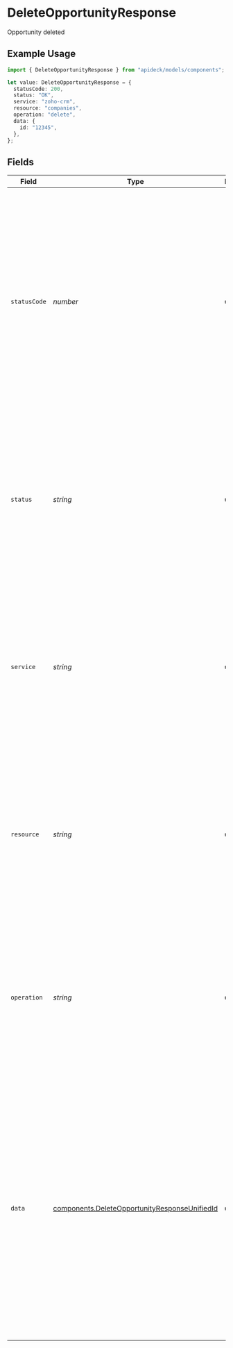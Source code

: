 # DeleteOpportunityResponse

Opportunity deleted

## Example Usage

```typescript
import { DeleteOpportunityResponse } from "apideck/models/components";

let value: DeleteOpportunityResponse = {
  statusCode: 200,
  status: "OK",
  service: "zoho-crm",
  resource: "companies",
  operation: "delete",
  data: {
    id: "12345",
  },
};
```

## Fields

| Field                                                                                                                                                                                                                                                                                                                                                       | Type                                                                                                                                                                                                                                                                                                                                                        | Required                                                                                                                                                                                                                                                                                                                                                    | Description                                                                                                                                                                                                                                                                                                                                                 | Example                                                                                                                                                                                                                                                                                                                                                     |
| ----------------------------------------------------------------------------------------------------------------------------------------------------------------------------------------------------------------------------------------------------------------------------------------------------------------------------------------------------------- | ----------------------------------------------------------------------------------------------------------------------------------------------------------------------------------------------------------------------------------------------------------------------------------------------------------------------------------------------------------- | ----------------------------------------------------------------------------------------------------------------------------------------------------------------------------------------------------------------------------------------------------------------------------------------------------------------------------------------------------------- | ----------------------------------------------------------------------------------------------------------------------------------------------------------------------------------------------------------------------------------------------------------------------------------------------------------------------------------------------------------- | ----------------------------------------------------------------------------------------------------------------------------------------------------------------------------------------------------------------------------------------------------------------------------------------------------------------------------------------------------------- |
| `statusCode`                                                                                                                                                                                                                                                                                                                                                | *number*                                                                                                                                                                                                                                                                                                                                                    | :heavy_check_mark:                                                                                                                                                                                                                                                                                                                                          | The HTTP response status code returned by the server after attempting to delete the opportunity. A status code of 200 indicates that the deletion was successful, confirming that the specified opportunity record has been removed from the CRM system. This integer value is crucial for error handling and confirming the operation's success.           | 200                                                                                                                                                                                                                                                                                                                                                         |
| `status`                                                                                                                                                                                                                                                                                                                                                    | *string*                                                                                                                                                                                                                                                                                                                                                    | :heavy_check_mark:                                                                                                                                                                                                                                                                                                                                          | A textual representation of the HTTP response status, typically 'OK' for a successful deletion operation. This string provides a human-readable confirmation of the operation's outcome, complementing the numerical status code.                                                                                                                           | OK                                                                                                                                                                                                                                                                                                                                                          |
| `service`                                                                                                                                                                                                                                                                                                                                                   | *string*                                                                                                                                                                                                                                                                                                                                                    | :heavy_check_mark:                                                                                                                                                                                                                                                                                                                                          | The Apideck ID of the service provider that processed the delete request. This string identifies which service integration was used, helping developers track and manage service-specific operations within the unified API framework.                                                                                                                      | zoho-crm                                                                                                                                                                                                                                                                                                                                                    |
| `resource`                                                                                                                                                                                                                                                                                                                                                  | *string*                                                                                                                                                                                                                                                                                                                                                    | :heavy_check_mark:                                                                                                                                                                                                                                                                                                                                          | The name of the unified API resource that was targeted by the delete operation, in this case, 'opportunities'. This string helps developers understand which type of resource was affected by the operation, ensuring clarity in API interactions.                                                                                                          | companies                                                                                                                                                                                                                                                                                                                                                   |
| `operation`                                                                                                                                                                                                                                                                                                                                                 | *string*                                                                                                                                                                                                                                                                                                                                                    | :heavy_check_mark:                                                                                                                                                                                                                                                                                                                                          | The specific operation performed, which in this context is 'delete'. This string indicates the type of action executed on the resource, providing a clear understanding of the operation's intent and outcome.                                                                                                                                              | delete                                                                                                                                                                                                                                                                                                                                                      |
| `data`                                                                                                                                                                                                                                                                                                                                                      | [components.DeleteOpportunityResponseUnifiedId](../../models/components/deleteopportunityresponseunifiedid.md)                                                                                                                                                                                                                                              | :heavy_check_mark:                                                                                                                                                                                                                                                                                                                                          | This object contains information about the resource that was deleted. It serves as a confirmation that the specified opportunity record has been successfully removed from the CRM system. The object includes the unique identifier of the deleted resource, ensuring developers can verify the specific record that was affected by the delete operation. |                                                                                                                                                                                                                                                                                                                                                             |